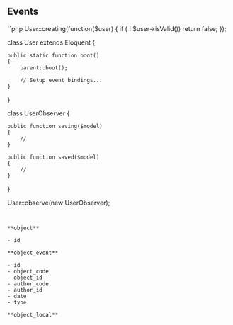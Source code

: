 ## Events

``php
User::creating(function($user)
{
    if ( ! $user->isValid()) return false;
});


class User extends Eloquent {

    public static function boot()
    {
        parent::boot();

        // Setup event bindings...
    }

}

class UserObserver {

    public function saving($model)
    {
        //
    }

    public function saved($model)
    {
        //
    }

}

User::observe(new UserObserver);
```


**object**

- id

**object_event**

- id
- object_code
- object_id
- author_code
- author_id
- date
- type

**object_local**
